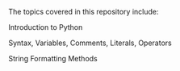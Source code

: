 The topics covered in this repository include:

Introduction to Python

Syntax, Variables, Comments, Literals, Operators

String Formatting Methods
